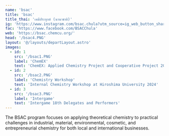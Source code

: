 ```yaml
---
name: 'bsac'
title: 'bsac'
title_thai: 'เคมีประยุกต์ (นานาชาติ)'
ig: 'https://www.instagram.com/bsac.chula?utm_source=ig_web_button_share_sheet&igsh=ZDNlZDc0MzIxNw=='
fac: 'https://www.facebook.com/BSACChula'
web: 'https://bsac.chemcu.org/'
head: '/bsac4.PNG'
layout: '@/layouts/departLayout.astro'
images:
  - id: 1
    src: '/bsac1.PNG'
    label: 'ChemEX'
    text: 'ChemEX: Applied Chemistry Project and Cooperative Project 2024'
  - id: 2
    src: '/bsac2.PNG'
    label: 'Chemistry Workshop'
    text: 'Internal Chemistry Workshop at Hiroshima University 2024'
  - id: 3
    src: '/bsac3.PNG'
    label: 'Intergame'
    text: 'Intergame 18th Delegates and Performers'
---
```

The BSAC program focuses on applying theoretical chemistry to practical challenges in industrial, material, environmental, cosmetic, and entrepreneurial chemistry for both local and international businesses.
